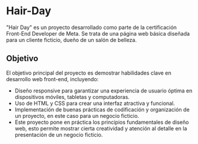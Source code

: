 # Hair-Day
"Hair Day" es un proyecto desarrollado como parte de la certificación Front-End Developer de Meta. Se trata de una página web básica diseñada para un cliente ficticio, dueño de un salón de belleza.

## Objetivo 
El objetivo principal del proyecto es demostrar habilidades clave en desarrollo web front-end, incluyendo:

- Diseño responsive para garantizar una experiencia de usuario óptima en dispositivos móviles, tabletas y computadoras.
- Uso de HTML y CSS para crear una interfaz atractiva y funcional.
- Implementación de buenas prácticas de codificación y organización de un proyecto, en este caso para un negocio ficticio.
- Este proyecto pone en práctica los principios fundamentales de diseño web, esto permite mostrar cierta creatividad y atención al detalle en la presentación de un negocio ficticio.
